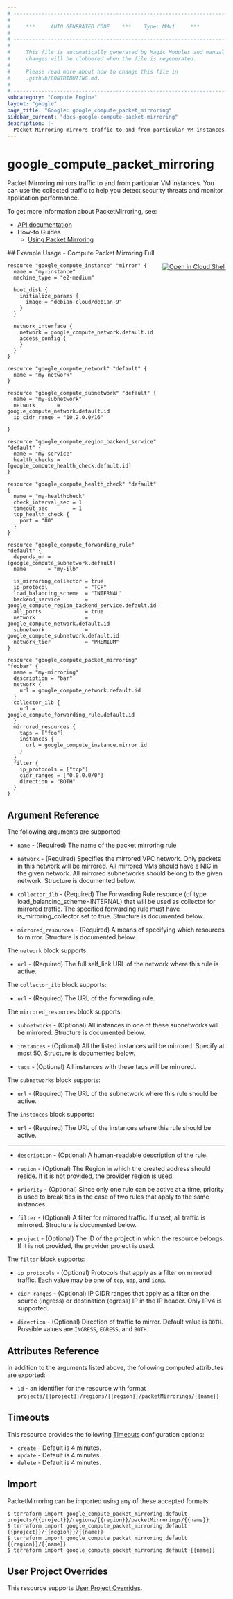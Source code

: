 ```yaml
---
# ----------------------------------------------------------------------------
#
#     ***     AUTO GENERATED CODE    ***    Type: MMv1     ***
#
# ----------------------------------------------------------------------------
#
#     This file is automatically generated by Magic Modules and manual
#     changes will be clobbered when the file is regenerated.
#
#     Please read more about how to change this file in
#     .github/CONTRIBUTING.md.
#
# ----------------------------------------------------------------------------
subcategory: "Compute Engine"
layout: "google"
page_title: "Google: google_compute_packet_mirroring"
sidebar_current: "docs-google-compute-packet-mirroring"
description: |-
  Packet Mirroring mirrors traffic to and from particular VM instances.
---
```


# google\_compute\_packet\_mirroring

Packet Mirroring mirrors traffic to and from particular VM instances.
You can use the collected traffic to help you detect security threats
and monitor application performance.


To get more information about PacketMirroring, see:

* [API documentation](https://cloud.google.com/compute/docs/reference/rest/v1/packetMirroring)
* How-to Guides
    * [Using Packet Mirroring](https://cloud.google.com/vpc/docs/using-packet-mirroring#creating)

<div class = "oics-button" style="float: right; margin: 0 0 -15px">
  <a href="https://console.cloud.google.com/cloudshell/open?cloudshell_git_repo=https%3A%2F%2Fgithub.com%2Fterraform-google-modules%2Fdocs-examples.git&cloudshell_working_dir=compute_packet_mirroring_full&cloudshell_image=gcr.io%2Fgraphite-cloud-shell-images%2Fterraform%3Alatest&open_in_editor=main.tf&cloudshell_print=.%2Fmotd&cloudshell_tutorial=.%2Ftutorial.md" target="_blank">
    <img alt="Open in Cloud Shell" src="//gstatic.com/cloudssh/images/open-btn.svg" style="max-height: 44px; margin: 32px auto; max-width: 100%;">
  </a>
</div>
## Example Usage - Compute Packet Mirroring Full


```hcl
resource "google_compute_instance" "mirror" {
  name = "my-instance"
  machine_type = "e2-medium"

  boot_disk {
    initialize_params {
      image = "debian-cloud/debian-9"
    }
  }

  network_interface {
    network = google_compute_network.default.id
    access_config {
    }
  }
}

resource "google_compute_network" "default" {
  name = "my-network"
}

resource "google_compute_subnetwork" "default" {
  name = "my-subnetwork"
  network       = google_compute_network.default.id
  ip_cidr_range = "10.2.0.0/16"

}

resource "google_compute_region_backend_service" "default" {
  name = "my-service"
  health_checks = [google_compute_health_check.default.id]
}

resource "google_compute_health_check" "default" {
  name = "my-healthcheck"
  check_interval_sec = 1
  timeout_sec        = 1
  tcp_health_check {
    port = "80"
  }
}

resource "google_compute_forwarding_rule" "default" {
  depends_on = [google_compute_subnetwork.default]
  name       = "my-ilb"

  is_mirroring_collector = true
  ip_protocol            = "TCP"
  load_balancing_scheme  = "INTERNAL"
  backend_service        = google_compute_region_backend_service.default.id
  all_ports              = true
  network                = google_compute_network.default.id
  subnetwork             = google_compute_subnetwork.default.id
  network_tier           = "PREMIUM"
}

resource "google_compute_packet_mirroring" "foobar" {
  name = "my-mirroring"
  description = "bar"
  network {
    url = google_compute_network.default.id
  }
  collector_ilb {
    url = google_compute_forwarding_rule.default.id
  }
  mirrored_resources {
    tags = ["foo"]
    instances {
      url = google_compute_instance.mirror.id
    }
  }
  filter {
    ip_protocols = ["tcp"]
    cidr_ranges = ["0.0.0.0/0"]
    direction = "BOTH"
  }
}
```

## Argument Reference

The following arguments are supported:


* `name` -
  (Required)
  The name of the packet mirroring rule

* `network` -
  (Required)
  Specifies the mirrored VPC network. Only packets in this network
  will be mirrored. All mirrored VMs should have a NIC in the given
  network. All mirrored subnetworks should belong to the given network.
  Structure is documented below.

* `collector_ilb` -
  (Required)
  The Forwarding Rule resource (of type load_balancing_scheme=INTERNAL)
  that will be used as collector for mirrored traffic. The
  specified forwarding rule must have is_mirroring_collector
  set to true.
  Structure is documented below.

* `mirrored_resources` -
  (Required)
  A means of specifying which resources to mirror.
  Structure is documented below.


The `network` block supports:

* `url` -
  (Required)
  The full self_link URL of the network where this rule is active.

The `collector_ilb` block supports:

* `url` -
  (Required)
  The URL of the forwarding rule.

The `mirrored_resources` block supports:

* `subnetworks` -
  (Optional)
  All instances in one of these subnetworks will be mirrored.
  Structure is documented below.

* `instances` -
  (Optional)
  All the listed instances will be mirrored.  Specify at most 50.
  Structure is documented below.

* `tags` -
  (Optional)
  All instances with these tags will be mirrored.


The `subnetworks` block supports:

* `url` -
  (Required)
  The URL of the subnetwork where this rule should be active.

The `instances` block supports:

* `url` -
  (Required)
  The URL of the instances where this rule should be active.

- - -


* `description` -
  (Optional)
  A human-readable description of the rule.

* `region` -
  (Optional)
  The Region in which the created address should reside.
  If it is not provided, the provider region is used.

* `priority` -
  (Optional)
  Since only one rule can be active at a time, priority is
  used to break ties in the case of two rules that apply to
  the same instances.

* `filter` -
  (Optional)
  A filter for mirrored traffic.  If unset, all traffic is mirrored.
  Structure is documented below.

* `project` - (Optional) The ID of the project in which the resource belongs.
    If it is not provided, the provider project is used.


The `filter` block supports:

* `ip_protocols` -
  (Optional)
  Protocols that apply as a filter on mirrored traffic.
  Each value may be one of `tcp`, `udp`, and `icmp`.

* `cidr_ranges` -
  (Optional)
  IP CIDR ranges that apply as a filter on the source (ingress) or
  destination (egress) IP in the IP header. Only IPv4 is supported.

* `direction` -
  (Optional)
  Direction of traffic to mirror.
  Default value is `BOTH`.
  Possible values are `INGRESS`, `EGRESS`, and `BOTH`.

## Attributes Reference

In addition to the arguments listed above, the following computed attributes are exported:

* `id` - an identifier for the resource with format `projects/{{project}}/regions/{{region}}/packetMirrorings/{{name}}`


## Timeouts

This resource provides the following
[Timeouts](/docs/configuration/resources.html#timeouts) configuration options:

- `create` - Default is 4 minutes.
- `update` - Default is 4 minutes.
- `delete` - Default is 4 minutes.

## Import


PacketMirroring can be imported using any of these accepted formats:

```
$ terraform import google_compute_packet_mirroring.default projects/{{project}}/regions/{{region}}/packetMirrorings/{{name}}
$ terraform import google_compute_packet_mirroring.default {{project}}/{{region}}/{{name}}
$ terraform import google_compute_packet_mirroring.default {{region}}/{{name}}
$ terraform import google_compute_packet_mirroring.default {{name}}
```

## User Project Overrides

This resource supports [User Project Overrides](https://www.terraform.io/docs/providers/google/guides/provider_reference.html#user_project_override).
